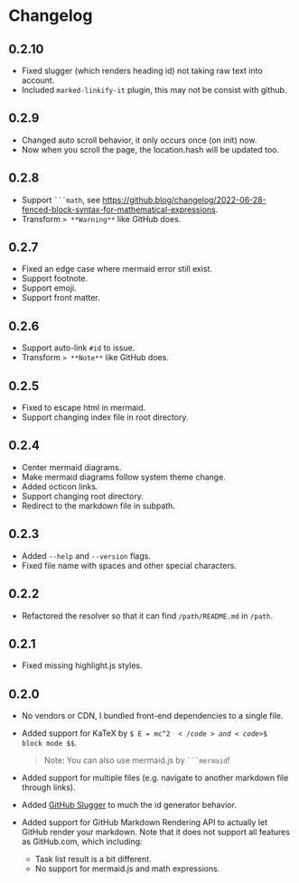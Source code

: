 # Changelog

## 0.2.10

- Fixed slugger (which renders heading id) not taking raw text into account.
- Included `marked-linkify-it` plugin, this may not be consist with github.

## 0.2.9

- Changed auto scroll behavior, it only occurs once (on init) now.
- Now when you scroll the page, the location.hash will be updated too.

## 0.2.8

- Support ` ```math `, see https://github.blog/changelog/2022-06-28-fenced-block-syntax-for-mathematical-expressions.
- Transform `> **Warning**` like GitHub does.

## 0.2.7

- Fixed an edge case where mermaid error still exist.
- Support footnote.
- Support emoji.
- Support front matter.

## 0.2.6

- Support auto-link `#id` to issue.
- Transform `> **Note**` like GitHub does.

## 0.2.5

- Fixed to escape html in mermaid.
- Support changing index file in root directory.

## 0.2.4

- Center mermaid diagrams.
- Make mermaid diagrams follow system theme change.
- Added octicon links.
- Support changing root directory.
- Redirect to the markdown file in subpath.

## 0.2.3

- Added `--help` and `--version` flags.
- Fixed file name with spaces and other special characters.

## 0.2.2

- Refactored the resolver so that it can find `/path/README.md` in `/path`.

## 0.2.1

- Fixed missing highlight.js styles.

## 0.2.0

- No vendors or CDN, I bundled front-end dependencies to a single file.

- Added support for KaTeX by <code>$ E = mc^2 $</code> and <code>$$ block mode $$</code>.

  > Note: You can also use mermaid.js by <code>\`\`\`mermaid</code>!

- Added support for multiple files (e.g. navigate to another markdown file through links).

- Added [GitHub Slugger](https://github.com/Flet/github-slugger) to much the id generator behavior.

- Added support for GitHub Markdown Rendering API to actually let GitHub render your markdown.
  Note that it does not support all features as GitHub.com, which including:

  - Task list result is a bit different.
  - No support for mermaid.js and math expressions.
